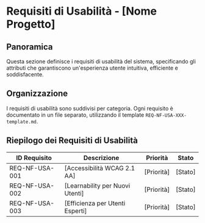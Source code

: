 # Requisiti di Usabilità - [Nome Progetto]

## Panoramica

Questa sezione definisce i requisiti di usabilità del sistema, specificando gli attributi che garantiscono un'esperienza utente intuitiva, efficiente e soddisfacente.

## Organizzazione

I requisiti di usabilità sono suddivisi per categoria. Ogni requisito è documentato in un file separato, utilizzando il template `REQ-NF-USA-XXX-template.md`.

## Riepilogo dei Requisiti di Usabilità

| ID Requisito | Descrizione | Priorità | Stato |
|--------------|-------------|----------|-------|
| REQ-NF-USA-001 | [Accessibilità WCAG 2.1 AA] | [Priorità] | [Stato] |
| REQ-NF-USA-002 | [Learnability per Nuovi Utenti] | [Priorità] | [Stato] |
| REQ-NF-USA-003 | [Efficienza per Utenti Esperti] | [Priorità] | [Stato] |
